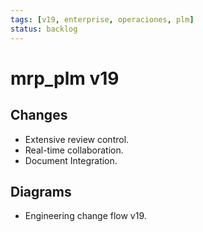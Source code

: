 ```yaml
---
tags: [v19, enterprise, operaciones, plm]
status: backlog
---
```

# mrp_plm v19

## Changes
- Extensive review control.
- Real-time collaboration.
- Document Integration.

## Diagrams
- Engineering change flow v19.




